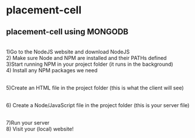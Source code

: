 # placement-cell

<h2>placement-cell using MONGODB</h2>

<br />1)Go to the NodeJS website and download NodeJS
 <br />2) Make sure Node and NPM are installed and their PATHs defined
<br /> 3)Start running NPM in your project folder (it runs in the background)
<br /> 4) Install any NPM packages we need


<br />5)Create an HTML file in the project folder (this is what the client will see)

<br /> 6) Create a Node/JavaScript file in the project folder (this is your server file)


<br />7)Run your server
<br />8) Visit your (local) website!




